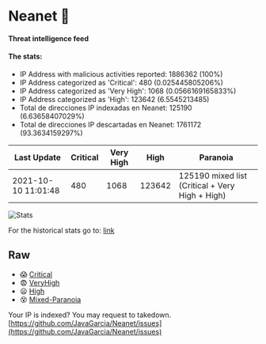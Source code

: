 # Neanet :hocho:
#### Threat intelligence feed
#### The stats:

- IP Address with malicious activities reported: 1886362 (100%)
- IP Address categorized as 'Critical':  480 (0.025445805206%)
- IP Address categorized as 'Very High':  1068 (0.0566169165833%)
- IP Address categorized as 'High':  123642 (6.5545213485)
- Total de direcciones IP indexadas en Neanet:  125190 (6.63658407029%)
- Total de direcciones IP descartadas en Neanet:  1761172 (93.3634159297%)

| Last Update | Critical | Very High | High | Paranoia |
| --- | --- | --- | --- | --- |
| 2021-10-10 11:01:48 | 480 | 1068 | 123642 | 125190 mixed list (Critical + Very High + High)|

![Stats](https://docs.google.com/spreadsheets/d/e/2PACX-1vSnaNMIXVabIpDJjufMlzH7poXnshF3mgd8Is1g9ytUEzVsP5my4Trn8f-xkoLLQ38xpL3HtmUexLo6/pubchart?oid=501124687&format=image)

For the historical stats go to: [link](/stats.csv)
## Raw
- :scream: [Critical](https://raw.githubusercontent.com/JavaGarcia/Neanet/master/blacklists/neanet_critical.txt)
- :fearful: [VeryHigh](https://raw.githubusercontent.com/JavaGarcia/Neanet/master/blacklists/neanet_veryHigh.txtt)
- :frowning: [High](https://raw.githubusercontent.com/JavaGarcia/Neanet/master/blacklists/neanet_high.txt)
- :dizzy_face: [Mixed-Paranoia](https://raw.githubusercontent.com/JavaGarcia/Neanet/master/blacklists/neanet_all.txt)


Your IP is indexed? You may request to takedown. [https://github.com/JavaGarcia/Neanet/issues](https://github.com/JavaGarcia/Neanet/issues)















































































































































































































































































































































































































































































































































































































































































































































































































































































































































































































































































































































































































































































































































































































































































































































































































































































































































































































































































































































































































































































































































































































































































































































































































































































































































































































































































































































































































































































































































































































































































































































































































































































































































































































































































































































































































































































































































































































































































































































































































































































































































































































































































































































































































































































































































































































































































































































































































































































































































































































































































































































































































































































































































































































































































































































































































































































































































































































































































































































































































































































































































































































































































































































































































































































































































































































































































































































































































































































































































































































































































































































































































































































































































































































































































































































































































































































































































































































































































































































































































































































































































































































































































































































































































































































































































































































































































































































































































































































































































































































































































































































































































































































































































































































































































































































































